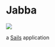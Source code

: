 # Jabba

![](http://1.bp.blogspot.com/-_q6QfsbNs6s/UMKBceKIu6I/AAAAAAAAAFM/sHAIsYvJspY/s320/jabba_relationship.png)

a [Sails](http://sailsjs.org) application

